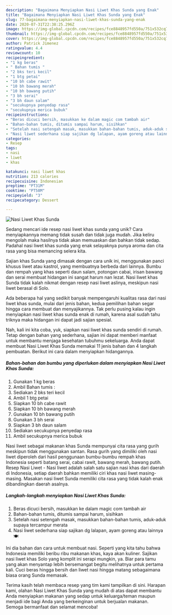 ```yaml
---
description: "Bagaimana Menyiapkan Nasi Liwet Khas Sunda yang Enak"
title: "Bagaimana Menyiapkan Nasi Liwet Khas Sunda yang Enak"
slug: 77-bagaimana-menyiapkan-nasi-liwet-khas-sunda-yang-enak
date: 2020-07-31T22:38:25.296Z
image: https://img-global.cpcdn.com/recipes/fce8848957fd550a/751x532cq70/nasi-liwet-khas-sunda-foto-resep-utama.jpg
thumbnail: https://img-global.cpcdn.com/recipes/fce8848957fd550a/751x532cq70/nasi-liwet-khas-sunda-foto-resep-utama.jpg
cover: https://img-global.cpcdn.com/recipes/fce8848957fd550a/751x532cq70/nasi-liwet-khas-sunda-foto-resep-utama.jpg
author: Patrick Jimenez
ratingvalue: 4.4
reviewcount: 10
recipeingredient:
- "1 kg beras"
- " Bahan tumis "
- "2 bks teri kecil"
- "1 btg petai"
- "10 bh cabe rawit"
- "10 bh bawang merah"
- "10 bh bawang putih"
- "3 bh serai"
- "3 bh daun salam"
- "secukupnya penyedap rasa"
- "secukupnya merica bubuk"
recipeinstructions:
- "Beras dicuci bersih, masukkan ke dalam magic com tambah air"
- "Bahan-bahan tumis, ditumis sampai harum, sisihkan"
- "Setelah nasi setengah masak, masukkan bahan-bahan tumis, aduk-aduk supaya tercampur merata"
- "Nasi liwet sederhana siap sajikan dg lalapan, ayam goreng atau lainnya 🍽️"
categories:
- Resep
tags:
- nasi
- liwet
- khas

katakunci: nasi liwet khas 
nutrition: 213 calories
recipecuisine: Indonesian
preptime: "PT31M"
cooktime: "PT58M"
recipeyield: "3"
recipecategory: Dessert

---
```



![Nasi Liwet Khas Sunda](https://img-global.cpcdn.com/recipes/fce8848957fd550a/751x532cq70/nasi-liwet-khas-sunda-foto-resep-utama.jpg)

Sedang mencari ide resep nasi liwet khas sunda yang unik? Cara menyiapkannya memang tidak susah dan tidak juga mudah. Jika keliru mengolah maka hasilnya tidak akan memuaskan dan bahkan tidak sedap. Padahal nasi liwet khas sunda yang enak selayaknya punya aroma dan cita rasa yang bisa memancing selera kita.

Sajian khas Sunda yang dimasak dengan cara unik ini, menggunakan panci khusus liwet atau kastrol, yang membuatnya berbeda dari lainnya. Bumbu dan rempah yang khas seperti daun salam, potongan cabai, irisan bawang dan serai membuat hidangan ini sangat harum nan lezat. Nasi liwet khas Sunda tidak kalah nikmat dengan resep nasi liwet aslinya, meskipun nasi liwet berasal di Solo.

Ada beberapa hal yang sedikit banyak mempengaruhi kualitas rasa dari nasi liwet khas sunda, mulai dari jenis bahan, kedua pemilihan bahan segar hingga cara membuat dan menyajikannya. Tak perlu pusing kalau ingin menyiapkan nasi liwet khas sunda enak di rumah, karena asal sudah tahu triknya maka hidangan ini dapat jadi sajian spesial.


Nah, kali ini kita coba, yuk, siapkan nasi liwet khas sunda sendiri di rumah. Tetap dengan bahan yang sederhana, sajian ini dapat memberi manfaat untuk membantu menjaga kesehatan tubuhmu sekeluarga. Anda dapat membuat Nasi Liwet Khas Sunda memakai 11 jenis bahan dan 4 langkah pembuatan. Berikut ini cara dalam menyiapkan hidangannya.

<!--inarticleads1-->

##### Bahan-bahan dan bumbu yang diperlukan dalam menyiapkan Nasi Liwet Khas Sunda:

1. Gunakan 1 kg beras
1. Ambil  Bahan tumis :
1. Sediakan 2 bks teri kecil
1. Ambil 1 btg petai
1. Siapkan 10 bh cabe rawit
1. Siapkan 10 bh bawang merah
1. Gunakan 10 bh bawang putih
1. Gunakan 3 bh serai
1. Siapkan 3 bh daun salam
1. Sediakan secukupnya penyedap rasa
1. Ambil secukupnya merica bubuk


Nasi liwet sebagai makanan khas Sunda mempunyai cita rasa yang gurih meskipun tidak menggunakan santan. Rasa gurih yang dimiliki oleh nasi liwet diperoleh dari hasil penggunaan bumbu-bumbu rempah khas Indonesia seperti batang serai, cabai rawit, bawang merah, bawang putih. Resep Nasi Liwet - Nasi liwet adalah salah satu sajian nasi khas dari daerah di Indonesia, setiap daerah bahkan memiliki ciri khas nasi liwet masing-masing. Masakan nasi liwet Sunda memiliki cita rasa yang tidak kalah enak dibandingkan daerah asalnya. 

<!--inarticleads2-->

##### Langkah-langkah menyiapkan Nasi Liwet Khas Sunda:

1. Beras dicuci bersih, masukkan ke dalam magic com tambah air
1. Bahan-bahan tumis, ditumis sampai harum, sisihkan
1. Setelah nasi setengah masak, masukkan bahan-bahan tumis, aduk-aduk supaya tercampur merata
1. Nasi liwet sederhana siap sajikan dg lalapan, ayam goreng atau lainnya 🍽️


Ini dia bahan dan cara untuk membuat nasi. Seperti yang kita tahu bahwa Indonesia memiliki beribu ribu makanan khas, kaya akan kuliner. Sajikan nasi liwet khas Solo yang komplit ini serapi mungkin, ya. Biar para tamu yang akan menyantap lebih bersemangat begitu melihatnya untuk pertama kali. Cuci beras hingga bersih dan liwet nasi hingga matang sebagaimana biasa orang Sunda memasak. 

Terima kasih telah membaca resep yang tim kami tampilkan di sini. Harapan kami, olahan Nasi Liwet Khas Sunda yang mudah di atas dapat membantu Anda menyiapkan makanan yang sedap untuk keluarga/teman maupun menjadi ide bagi Anda yang berkeinginan untuk berjualan makanan. Semoga bermanfaat dan selamat mencoba!
